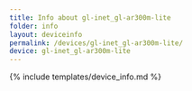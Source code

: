 ```yaml
---
title: Info about gl-inet_gl-ar300m-lite
folder: info
layout: deviceinfo
permalink: /devices/gl-inet_gl-ar300m-lite/
device: gl-inet_gl-ar300m-lite
---
```

{% include templates/device_info.md %}
